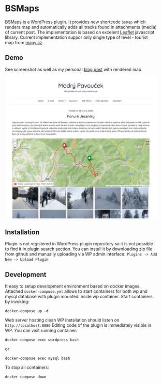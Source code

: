 # BSMaps

BSMaps is a WordPress plugin. It provides new shortcode `bsmap` which renders
map and automatically adds all tracks found in attachments (media) of current
post. The implementation is based on excelent [Leaflet](https://leafletjs.com/)
javascript library. Current implementation suppor only single type of level -
tourist map from [mapy.cz](https://mapy.cz).

## Demo

See screenshot as well as my personal [blog
post](http://blue.pavoucek.cz/2020-ponure-jeseniky/) with rendered map.

![Image of Yaktocat](static/img/screenshot1.png)


## Installation

Plugin is not registered in WordPress plugin repository so it is not possible
to find it in plugin search section. You can install it by downloading zip file
from github and manually uploading via WP admin interface: `Plugins -> Add New
-> Upload Plugin`

## Development

It easy to setup development environment based on docker images.  Attached
`docker-compose.yml` allows to start containers for both wp and mysql database
with plugin mounted inside wp container. Start containers by invoking:
```
docker-compose up -d
```
Web server hosting clean WP installation should listen on `http://localhost:8080`
Editing code of the plugin is immediately visible in WP. You can visit running
container:
```
docker-compose exec wordpress bash
```
or
```
docker-compose exec mysql bash
```
To stop all containers:
```
docker-compose down
```
